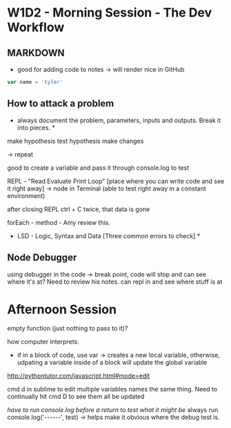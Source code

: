 # W1D2 - Morning Session - The Dev Workflow


## MARKDOWN

- good for adding code to notes -> will render nice in GitHub


```js
var name = 'tyler'

```

## How to attack a problem

* always document the problem, parameters, inputs and outputs. Break it into pieces. *

make hypothesis
test hypothesis
make changes

-> repeat

good to create a variable and pass it through console.log to test

REPL - "Read Evaluate Print Loop" [place where you can write code and see it right away]
  -> node in Terminal (able to test right away in a constant environment)

after closing REPL ctrl + C twice, that data is gone

forEach - method - Amy review this.


* LSD - Logic, Syntax and Data [Three common errors to check] *

## Node Debugger

using debugger in the code -> break point, code will stop and can see where it's at? Need to review his notes.
  can repl in and see where stuff is at



# Afternoon Session

empty function (just nothing to pass to it)?


how computer interprets:
 - if in a block of code, use var -> creates a new local variable, otherwise, udpating a variable inside of a block will update the global variable

http://pythontutor.com/javascript.html#mode=edit


cmd d in sublime to edit multiple variables names the same thing. Need to continually hit cmd D to see them all be updated


*have to run console.log before a return to test what it might be*
always run console.log('------', test) -> helps make it obvious where the debug test is.







